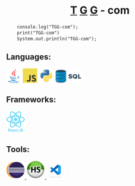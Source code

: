 <h1 align="center"><a href="https://github.com/QuocDungTran380">T</a> <a href="https://github.com/guettafa">G</a> <a href="https://github.com/AchrafGroiez&color="green"">G</a> - com</h1>

        console.log("TGG-com");
        print("TGG-com")
        System.out.println("TGG-com");
    


## Languages:
<p align="left"> <a href="#"><img src="/profile/picture/java.svg" alt="java" width="40" height="40"/></a> <a href="#"><img src="/profile/picture/js.svg" alt="javascript" width="40" height="40"/></a> <a href="#"><img src="/profile/picture/python.svg" alt="python" width="40" height="40"/></a> <a href="#"> <img width="70px" src="/profile/picture/SQL.png" alt="SQL"/> </a> </p>

## Frameworks:
<p align="left"> <a href="#"> <img width="50px" src="/profile/picture/react.png" alt="react" /> </a> </p>

## Tools:
<p align="left"> <a href="#"> <img width="50x" src="/profile/picture/eclipse.png" alt="eclipse" /> </a> <a href="#"> <img width="50px" src="/profile/picture/heidi.png" alt="heidiSQL" /> </a> <a href="#"> <img width="50px" src="/profile/picture/vscode.png" alt="VScode" /> </a>  </p>




